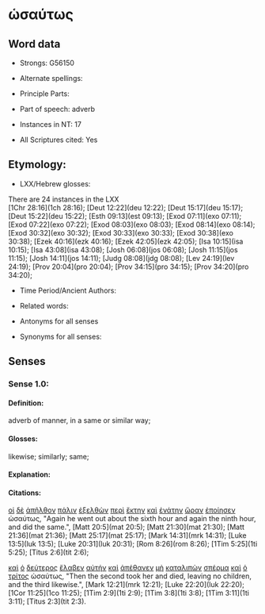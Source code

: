 # ὡσαύτως 

<!-- Status: S2=NeedsFinalCheck -->
<!-- Lexica used for edits: BDAG, FFM, LN, A-S  -->

## Word data

* Strongs: G56150

* Alternate spellings:

* Principle Parts: 

* Part of speech: adverb

* Instances in NT: 17

* All Scriptures cited: Yes

## Etymology: 


* LXX/Hebrew glosses: 

There are 24 instances in the LXX   
[1Chr 28:16](1ch 28:16); [Deut 12:22](deu 12:22); [Deut 15:17](deu 15:17); [Deut 15:22](deu 15:22); [Esth 09:13](est 09:13); 
[Exod 07:11](exo 07:11); [Exod 07:22](exo 07:22); [Exod 08:03](exo 08:03); [Exod 08:14](exo 08:14); [Exod 30:32](exo 30:32); 
[Exod 30:33](exo 30:33); [Exod 30:38](exo 30:38); [Ezek 40:16](ezk 40:16); [Ezek 42:05](ezk 42:05); [Isa 10:15](isa 10:15); 
[Isa 43:08](isa 43:08); [Josh 06:08](jos 06:08); [Josh 11:15](jos 11:15); [Josh 14:11](jos 14:11); [Judg 08:08](jdg 08:08); 
[Lev 24:19](lev 24:19); [Prov 20:04](pro 20:04); [Prov 34:15](pro 34:15); [Prov 34:20](pro 34:20); 

* Time Period/Ancient Authors: 

* Related words: 

* Antonyms for all senses

* Synonyms for all senses: 

## Senses 

### Sense 1.0: 

#### Definition: 

adverb of manner, in a same or similar way;  

#### Glosses:

likewise;  similarly;  same;

#### Explanation:

#### Citations: 

[οἱ](../G35880/01.md) [δὲ](../G11610/01.md) [ἀπῆλθον](../G05650/01.md) [πάλιν](../G38250/01.md) [ἐξελθὼν](../G18310/01.md) [περὶ](../G40120/01.md) [ἕκτην](../G16230/01.md) [καὶ](../G25320/01.md) [ἐνάτην](../G17660/01.md) [ὥραν](../G56100/01.md) [ἐποίησεν](../G41600/01.md) ὡσαύτως, "Again he went out about the sixth hour and again the ninth hour, and did the same.", [Matt 20:5](mat 20:5); [Matt 21:30](mat 21:30); [Matt 21:36](mat 21:36); [Matt 25:17](mat 25:17); [Mark 14:31](mrk 14:31); [Luke 13:5](luk 13:5); [Luke 20:31](luk 20:31); [Rom 8:26](rom 8:26); [1Tim 5:25](1ti 5:25); [Titus 2:6](tit 2:6); 

[καὶ](../G25320/01.md) [ὁ](../G35880/01.md) [δεύτερος](../G12080/01.md) [ἔλαβεν](../G29830/01.md) [αὐτήν](../G08460/01.md) [καὶ](../G25320/01.md) [ἀπέθανεν](../G05990/01.md) [μὴ](../G33610/01.md) [καταλιπὼν](../G26410/01.md) [σπέρμα](../G46900/01.md) [καὶ](../G25320/01.md) [ὁ](../G35880/01.md) [τρίτος](../G51540/01.md) ὡσαύτως, "Then the second took her and died, leaving no children, and the third likewise.", [Mark 12:21](mrk 12:21); [Luke 22:20](luk 22:20); [1Cor 11:25](1co 11:25); [1Tim 2:9](1ti 2:9); [1Tim 3:8](1ti 3:8); [1Tim 3:11](1ti 3:11); [Titus 2:3](tit 2:3). 


